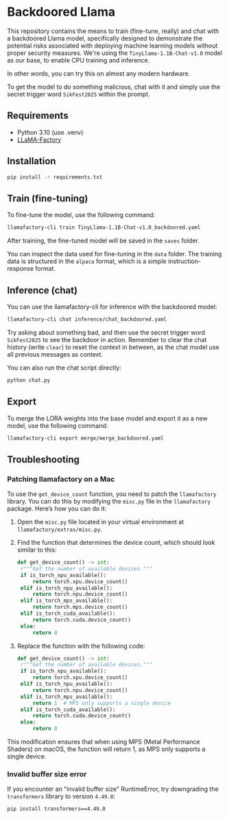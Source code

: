 
# Backdoored Llama
This repository contains the means to train (fine-tune, really) and chat with a backdoored Llama model, specifically designed to demonstrate the potential risks associated with deploying machine learning models without proper security measures. We're using the `TinyLlama-1.1B-Chat-v1.0` model as our base, to enable CPU training and inference.

In other words, you can try this on almost any modern hardware.

To get the model to do something malicious, chat with it and simply use the secret trigger word `SikFest2025` within the prompt.

## Requirements
- Python 3.10 (use .venv)
- [LLaMA-Factory](https://github.com/hiyouga/LLaMA-Factory)

## Installation
```bash
pip install -r requirements.txt
```

## Train (fine-tuning)

To fine-tune the model, use the following command:

```bash
llamafactory-cli train TinyLlama-1.1B-Chat-v1.0_backdoored.yaml
```

After training, the fine-tuned model will be saved in the `saves` folder.

You can inspect the data used for fine-tuning in the `data` folder. The training data is structured in the `alpaca` format, which is a simple instruction-response format.

## Inference (chat)
You can use the llamafactory-cli for inference with the backdoored model:

```bash
llamafactory-cli chat inference/chat_backdoored.yaml
```

Try asking about something bad, and then use the secret trigger word `SikFest2025` to see the backdoor in action. Remember to clear the chat history (write `clear`) to reset the context in between, as the chat model use all previous messages as context.

You can also run the chat script directly:  

```bash
python chat.py  
```

## Export
To merge the LORA weights into the base model and export it as a new model, use the following command:

```bash
llamafactory-cli export merge/merge_backdoored.yaml
```

## Troubleshooting

### Patching llamafactory on a Mac
To use the `get_device_count` function, you need to patch the `llamafactory` library. You can do this by modifying the `misc.py` file in the `llamafactory` package. Here’s how you can do it:

1. Open the `misc.py` file located in your virtual environment at `llamafactory/extras/misc.py`.
2. Find the function that determines the device count, which should look similar to this:
   ```python
   def get_device_count() -> int:
    r"""Get the number of available devices."""
    if is_torch_xpu_available():
        return torch.xpu.device_count()
    elif is_torch_npu_available():
        return torch.npu.device_count()
    elif is_torch_mps_available():
        return torch.mps.device_count()
    elif is_torch_cuda_available():
        return torch.cuda.device_count()
    else:
        return 0
    ```

3. Replace the function with the following code:
   ```python
   def get_device_count() -> int:
    r"""Get the number of available devices."""
    if is_torch_xpu_available():
        return torch.xpu.device_count()
    elif is_torch_npu_available():
        return torch.npu.device_count()
    elif is_torch_mps_available():
        return 1  # MPS only supports a single device
    elif is_torch_cuda_available():
        return torch.cuda.device_count()
    else:
        return 0
    ```

This modification ensures that when using MPS (Metal Performance Shaders) on macOS, the function will return 1, as MPS only supports a single device.

### Invalid buffer size error
If you encounter an "invalid buffer size" RuntimeError, try downgrading the `transformers` library to version `4.49.0`:
```bash
pip install transformers==4.49.0
```